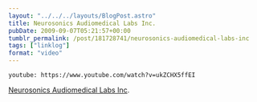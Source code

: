 ```yaml
---
layout: "../../../layouts/BlogPost.astro"
title: Neurosonics Audiomedical Labs Inc.
pubDate: 2009-09-07T05:21:57+00:00
tumblr_permalink: /post/181728741/neurosonics-audiomedical-labs-inc
tags: ["linklog"]
format: "video"
---
```


`youtube: https://www.youtube.com/watch?v=ukZCHX5ffEI`

[Neurosonics Audiomedical Labs Inc][1].

[1]: https://www.youtube.com/watch?v=ukZCHX5ffEI
